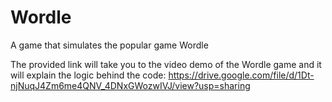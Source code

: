 # Wordle
A game that simulates the popular game Wordle

The provided link will take you to the video demo of the Wordle game and it will explain the logic behind the code: https://drive.google.com/file/d/1Dt-njNuqJ4Zm6me4QNV_4DNxGWozwIVJ/view?usp=sharing
